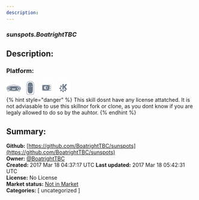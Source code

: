 ```yaml
---
description: 
---
```


### _sunspots.BoatrightTBC_  
## Description:  
  
### Platform:  
 ![Mark I](../.gitbook/assets/mark-1-icon.png)  ![Mark II](../.gitbook/assets/mark-2-icon.png)  ![Picroft](../.gitbook/assets/picroft-icon.png)  ![plasmoid](../.gitbook/assets/kde.png)   
{% hint style="danger" %}
This skill dosnt have any license attatched. It is not adviasable to use this skillnor fork or clone, as you dont know if you are legaly allowed to do so by the auhtor.
{% endhint %}
  
## Summary:  
**Github:** [https://github.com/BoatrightTBC/sunspots](https://github.com/BoatrightTBC/sunspots)  
**Owner:** [@BoatrightTBC](https://github.com/BoatrightTBC)  
**Created:** 2017 Mar 18 04:37:17 UTC  **Last updated:** 2017 Mar 18 05:42:31 UTC  
**License:** No License  
**Market status:** [Not in Market](https://market.mycroft.ai/skill/)  
**Categories:** [ uncategorized ]   
